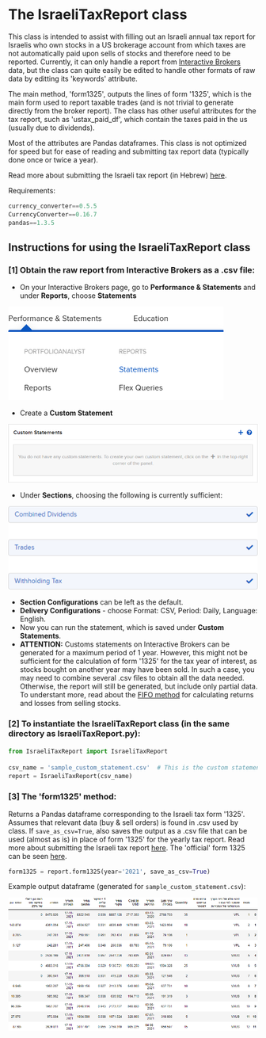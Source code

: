 # The IsraeliTaxReport class
This class is intended to assist with filling out an Israeli annual tax report for Israelis who own stocks in a US brokerage account from which taxes are not automatically paid upon sells of stocks and therefore need to be reported. Currently, it can only handle a report from [Interactive Brokers](https://www.interactivebrokers.com/en/home.php) data, but the class can quite easily be edited to handle other formats of raw data by editting its 'keywords' attribute. 
    
The main method, 'form1325', outputs the lines of form '1325', which is the main form used to report taxable trades (and is not trivial to generate directly from the broker report). The class has other useful attributes for the tax report, such as 'ustax_paid_df', which contain the taxes paid in the us (usually due to dividends).

Most of the attributes are Pandas dataframes. This class is not optimized for speed but for ease of reading and submitting tax report data (typically done once or twice a year).

Read more about submitting the Israeli tax report (in Hebrew) [here](https://fintranslator.com/israel-tax-return-example-2019/).

Requirements:
```Python
currency_converter==0.5.5
CurrencyConverter==0.16.7
pandas==1.3.5
```

## Instructions for using the IsraeliTaxReport class

### [1] Obtain the raw report from Interactive Brokers as a .csv file:
* On your Interactive Brokers page, go to **Performance & Statements** and under **Reports**, choose **Statements**

![](imagesForREADME/image1.png)

* Create a **Custom Statement**

![](imagesForREADME/image2.png)

* Under **Sections**, choosing the following is currently sufficient:

![](imagesForREADME/image3.png)

* **Section Configurations** can be left as the default.
* **Delivery Configurations** - choose Format: CSV, Period: Daily, Language: English.
* Now you can run the statement, which is saved under **Custom Statements**.
* **ATTENTION:** Customs statements on Interactive Brokers can be generated for a maximum period of 1 year. However, this might not be sufficient for the calculation of form '1325' for the tax year of interest, as stocks bought on another year may have been sold. In such a case, you may need to combine several .csv files to obtain all the data needed. Otherwise, the report will still be generated, but include only partial data. To understant more, read about the [FIFO method](https://www.investopedia.com/terms/a/averagecostbasismethod.asp#:~:text=FIFO,purchasing%2030%20shares%20in%20April.) for calculating returns and losses from selling stocks.

### [2] To instantiate the IsraeliTaxReport class (in the same directory as IsraeliTaxReport.py):

```Python
from IsraeliTaxReport import IsraeliTaxReport

csv_name = 'sample_custom_statement.csv'  # This is the custom statement generated in Interactive Brokers
report = IsraeliTaxReport(csv_name)
```

### [3] The 'form1325' method:
Returns a Pandas dataframe corresponding to the Israeli tax form '1325'. Assumes that relevant data (buy & sell orders) is found in .csv used by class.
If ```save_as_csv=True```, also saves the output as a .csv file that can be used (almost as is) in place of form '1325' for the yearly tax report. Read more about submitting the Israeli tax report [here](https://fintranslator.com/israel-tax-return-example-2019/). The 'official' form 1325 can be seen [here](https://www.gov.il/blobFolder/service/annual-tax-report-2019/he/Service_Pages_Income_tax_itc1325-2019.pdf).
```Python
form1325 = report.form1325(year='2021', save_as_csv=True)
```
Example output dataframe (generated for ```sample_custom_statement.csv```):

![](imagesForREADME/image4.png)

